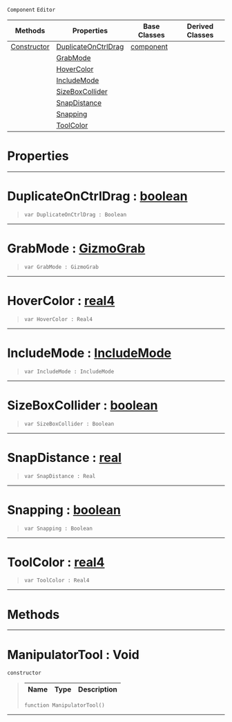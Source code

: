 `Component` `Editor`



|Methods|Properties|Base Classes|Derived Classes|
|---|---|---|---|
|[ Constructor](https://github.com/PlasmaEngine/PlasmaDocs/tree/master/docs/C%2B%2B/code_reference/class_reference/manipulatortool.markdown#manipulatortool-void)|[ DuplicateOnCtrlDrag](https://github.com/PlasmaEngine/PlasmaDocs/tree/master/docs/C%2B%2B/code_reference/class_reference/manipulatortool.markdown#duplicateonctrldrag-plasma)|[component](https://github.com/PlasmaEngine/PlasmaDocs/tree/master/docs/C%2B%2B/code_reference/class_reference/component.markdown)| |
| |[ GrabMode](https://github.com/PlasmaEngine/PlasmaDocs/tree/master/docs/C%2B%2B/code_reference/class_reference/manipulatortool.markdown#grabmode-plasma-engine-doc)| | |
| |[ HoverColor](https://github.com/PlasmaEngine/PlasmaDocs/tree/master/docs/C%2B%2B/code_reference/class_reference/manipulatortool.markdown#hovercolor-plasma-engine-d)| | |
| |[ IncludeMode](https://github.com/PlasmaEngine/PlasmaDocs/tree/master/docs/C%2B%2B/code_reference/class_reference/manipulatortool.markdown#includemode-plasma-engine)| | |
| |[ SizeBoxCollider](https://github.com/PlasmaEngine/PlasmaDocs/tree/master/docs/C%2B%2B/code_reference/class_reference/manipulatortool.markdown#sizeboxcollider-plasma-eng)| | |
| |[ SnapDistance](https://github.com/PlasmaEngine/PlasmaDocs/tree/master/docs/C%2B%2B/code_reference/class_reference/manipulatortool.markdown#snapdistance-plasma-engine)| | |
| |[ Snapping](https://github.com/PlasmaEngine/PlasmaDocs/tree/master/docs/C%2B%2B/code_reference/class_reference/manipulatortool.markdown#snapping-plasma-engine-doc)| | |
| |[ ToolColor](https://github.com/PlasmaEngine/PlasmaDocs/tree/master/docs/C%2B%2B/code_reference/class_reference/manipulatortool.markdown#toolcolor-plasma-engine-do)| | |


 #  Properties


---  
 #  DuplicateOnCtrlDrag : [boolean](https://github.com/PlasmaEngine/PlasmaDocs/tree/master/docs/C%2B%2B/code_reference/lightning_base_types/boolean.markdown)

> 
> ``` lang=cpp, name=Lightning
> var DuplicateOnCtrlDrag : Boolean


---  
 #  GrabMode : [GizmoGrab](https://github.com/PlasmaEngine/PlasmaDocs/tree/master/docs/C%2B%2B/code_reference/enum_reference.markdown#gizmograb)

> 
> ``` lang=cpp, name=Lightning
> var GrabMode : GizmoGrab


---  
 #  HoverColor : [real4](https://github.com/PlasmaEngine/PlasmaDocs/tree/master/docs/C%2B%2B/code_reference/lightning_base_types/real4.markdown)

> 
> ``` lang=cpp, name=Lightning
> var HoverColor : Real4


---  
 #  IncludeMode : [IncludeMode](https://github.com/PlasmaEngine/PlasmaDocs/tree/master/docs/C%2B%2B/code_reference/enum_reference.markdown#includemode)

> 
> ``` lang=cpp, name=Lightning
> var IncludeMode : IncludeMode


---  
 #  SizeBoxCollider : [boolean](https://github.com/PlasmaEngine/PlasmaDocs/tree/master/docs/C%2B%2B/code_reference/lightning_base_types/boolean.markdown)

> 
> ``` lang=cpp, name=Lightning
> var SizeBoxCollider : Boolean


---  
 #  SnapDistance : [real](https://github.com/PlasmaEngine/PlasmaDocs/tree/master/docs/C%2B%2B/code_reference/lightning_base_types/real.markdown)

> 
> ``` lang=cpp, name=Lightning
> var SnapDistance : Real


---  
 #  Snapping : [boolean](https://github.com/PlasmaEngine/PlasmaDocs/tree/master/docs/C%2B%2B/code_reference/lightning_base_types/boolean.markdown)

> 
> ``` lang=cpp, name=Lightning
> var Snapping : Boolean


---  
 #  ToolColor : [real4](https://github.com/PlasmaEngine/PlasmaDocs/tree/master/docs/C%2B%2B/code_reference/lightning_base_types/real4.markdown)

> 
> ``` lang=cpp, name=Lightning
> var ToolColor : Real4


---  
 #  Methods


---  
 #  ManipulatorTool : Void

 `constructor`

> 
> |Name|Type|Description|
> |---|---|---|
> ``` lang=cpp, name=Lightning
> function ManipulatorTool()
> ``` 


---  
 

 